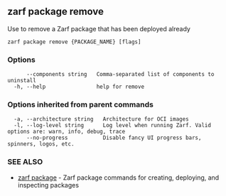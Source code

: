 ## zarf package remove

Use to remove a Zarf package that has been deployed already

```
zarf package remove {PACKAGE_NAME} [flags]
```

### Options

```
      --components string   Comma-separated list of components to uninstall
  -h, --help                help for remove
```

### Options inherited from parent commands

```
  -a, --architecture string   Architecture for OCI images
  -l, --log-level string      Log level when running Zarf. Valid options are: warn, info, debug, trace
      --no-progress           Disable fancy UI progress bars, spinners, logos, etc.
```

### SEE ALSO

* [zarf package](zarf_package.md)	 - Zarf package commands for creating, deploying, and inspecting packages

